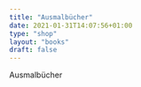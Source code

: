 ```yaml
---
title: "Ausmalbücher"
date: 2021-01-31T14:07:56+01:00
type: "shop"
layout: "books"
draft: false
---
```


Ausmalbücher